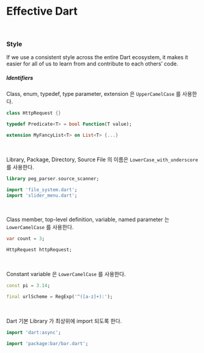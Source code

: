 # Effective Dart
<br>

### Style

If we use a consistent style across the entire Dart ecosystem, it makes it easier for all of us to learn from and contribute to each others’ code.
<br>

##### Identifiers

Class, enum, typedef, type parameter, extension 은 `UpperCamelCase` 를 사용한다.
```dart
class HttpRequest {}

typedef Predicate<T> = bool Function(T value);

extension MyFancyList<T> on List<T> {...}
```
<br>

Library, Package, Directory, Source File 의 이름은 `LowerCase_with_underscore` 를 사용한다.
```dart
library peg_parser.source_scanner;

import 'file_system.dart';
import 'slider_menu.dart';
```
<br>

Class member, top-level definition, variable, named parameter 는 `LowerCamelCase` 를 사용한다.
```dart
var count = 3;

HttpRequest httpRequest;
```
<br>

Constant variable 은 `LowerCamelCase` 를 사용한다.
```dart
const pi = 3.14;

final urlScheme = RegExp('^([a-z]+):');
```
<br>

Dart 기본 Library 가 최상위에 import 되도록 한다.
```dart
import 'dart:async';

import 'package:bar/bar.dart';
```